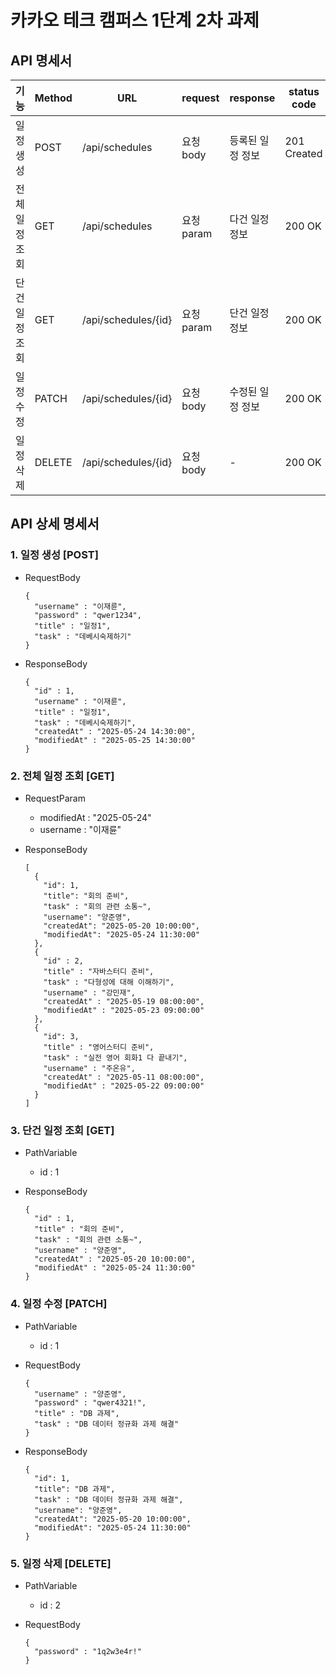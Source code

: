# 카카오 테크 캠퍼스 1단계 2차 과제

## API 명세서
| 기능 | Method | URL | request | response | status code |
|------|--------|-----|---------|----------|-------------|
| 일정 생성 | POST | /api/schedules | 요청 body | 등록된 일정 정보 | 201 Created |
| 전체 일정 조회 | GET | /api/schedules | 요청 param | 다건 일정 정보 | 200 OK |
| 단건 일정 조회 | GET | /api/schedules/{id} | 요청 param | 단건 일정 정보 | 200 OK |
| 일정 수정 | PATCH | /api/schedules/{id} | 요청 body | 수정된 일정 정보 | 200 OK |
| 일정 삭제 | DELETE | /api/schedules/{id} | 요청 body | - | 200 OK |

## API 상세 명세서 
### 1. 일정 생성 [POST]
- RequestBody
  ```
  {
    "username" : "이재륜",
    "password" : "qwer1234",
    "title" : "일정1",
    "task" : "데베시숙제하기"
  }

- ResponseBody
  ```
  {
    "id" : 1,
    "username" : "이재륜",
    "title" : "일정1",
    "task" : "데베시숙제하기",
    "createdAt" : "2025-05-24 14:30:00",
    "modifiedAt" : "2025-05-25 14:30:00"
  }

### 2. 전체 일정 조회 [GET]
- RequestParam
  - modifiedAt : "2025-05-24"
  - username : "이재륜"

- ResponseBody
  ```
  [
    {
      "id": 1,
      "title": "회의 준비",
      "task" : "회의 관련 소통~",
      "username": "양준영",
      "createdAt": "2025-05-20 10:00:00",
      "modifiedAt": "2025-05-24 11:30:00"
    },
    {
      "id" : 2,
      "title" : "자바스터디 준비",
      "task" : "다형성에 대해 이해하기",
      "username" : "강민재",
      "createdAt" : "2025-05-19 08:00:00",
      "modifiedAt" : "2025-05-23 09:00:00"
    },
    {
      "id": 3,
      "title" : "영어스터디 준비",
      "task" : "실전 영어 회화1 다 끝내기",
      "username" : "주온유",
      "createdAt" : "2025-05-11 08:00:00",
      "modifiedAt" : "2025-05-22 09:00:00"
    }
  ]

### 3. 단건 일정 조회 [GET]
- PathVariable
  - id : 1
    
- ResponseBody
  ```
  {
    "id" : 1,
    "title" : "회의 준비",
    "task" : "회의 관련 소통~",
    "username" : "양준영",
    "createdAt" : "2025-05-20 10:00:00",
    "modifiedAt" : "2025-05-24 11:30:00"
  }
  
### 4. 일정 수정 [PATCH]
- PathVariable
  - id : 1
    
- RequestBody
  ```
  {
    "username" : "양준영",
    "password" : "qwer4321!",
    "title" : "DB 과제",
    "task" : "DB 데이터 정규화 과제 해결"
  }

- ResponseBody
    ```
    {
      "id": 1,
      "title": "DB 과제",
      "task" : "DB 데이터 정규화 과제 해결",
      "username": "양준영",
      "createdAt": "2025-05-20 10:00:00",
      "modifiedAt": "2025-05-24 11:30:00"
    }
    
### 5. 일정 삭제 [DELETE]
- PathVariable
  - id : 2
    
- RequestBody
  ```
  {
    "password" : "1q2w3e4r!"
  }

